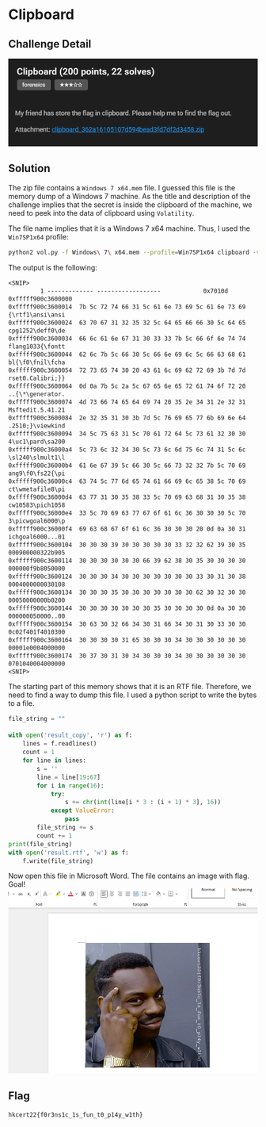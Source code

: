 # Clipboard
## Challenge Detail
![](assets/clipboard_detail.png)

## Solution
The zip file contains a `Windows 7 x64.mem` file. I guessed this file is the memory dump of a Windows 7 machine. As the title and description of the challenge implies that the secret is inside the clipboard of the machine, we need to peek into the data of clipboard using `Volatility`.

The file name implies that it is a Windows 7 x64 machine. Thus, I used the `Win7SP1x64` profile:
```bash
python2 vol.py -f Windows\ 7\ x64.mem --profile=Win7SP1x64 clipboard -v
```
The output is the following:
```
<SNIP>
         1 ------------- ------------------            0x7010d 0xfffff900c3600000                                                   
0xfffff900c3600014  7b 5c 72 74 66 31 5c 61 6e 73 69 5c 61 6e 73 69   {\rtf1\ansi\ansi
0xfffff900c3600024  63 70 67 31 32 35 32 5c 64 65 66 66 30 5c 64 65   cpg1252\deff0\de
0xfffff900c3600034  66 6c 61 6e 67 31 30 33 33 7b 5c 66 6f 6e 74 74   flang1033{\fontt
0xfffff900c3600044  62 6c 7b 5c 66 30 5c 66 6e 69 6c 5c 66 63 68 61   bl{\f0\fnil\fcha
0xfffff900c3600054  72 73 65 74 30 20 43 61 6c 69 62 72 69 3b 7d 7d   rset0.Calibri;}}
0xfffff900c3600064  0d 0a 7b 5c 2a 5c 67 65 6e 65 72 61 74 6f 72 20   ..{\*\generator.
0xfffff900c3600074  4d 73 66 74 65 64 69 74 20 35 2e 34 31 2e 32 31   Msftedit.5.41.21
0xfffff900c3600084  2e 32 35 31 30 3b 7d 5c 76 69 65 77 6b 69 6e 64   .2510;}\viewkind
0xfffff900c3600094  34 5c 75 63 31 5c 70 61 72 64 5c 73 61 32 30 30   4\uc1\pard\sa200
0xfffff900c36000a4  5c 73 6c 32 34 30 5c 73 6c 6d 75 6c 74 31 5c 6c   \sl240\slmult1\l
0xfffff900c36000b4  61 6e 67 39 5c 66 30 5c 66 73 32 32 7b 5c 70 69   ang9\f0\fs22{\pi
0xfffff900c36000c4  63 74 5c 77 6d 65 74 61 66 69 6c 65 38 5c 70 69   ct\wmetafile8\pi
0xfffff900c36000d4  63 77 31 30 35 38 33 5c 70 69 63 68 31 30 35 38   cw10583\pich1058
0xfffff900c36000e4  33 5c 70 69 63 77 67 6f 61 6c 36 30 30 30 5c 70   3\picwgoal6000\p
0xfffff900c36000f4  69 63 68 67 6f 61 6c 36 30 30 30 20 0d 0a 30 31   ichgoal6000...01
0xfffff900c3600104  30 30 30 39 30 30 30 30 30 33 32 32 62 39 30 35   000900000322b905
0xfffff900c3600114  30 30 30 30 30 30 66 39 62 38 30 35 30 30 30 30   000000f9b8050000
0xfffff900c3600124  30 30 30 34 30 30 30 30 30 30 30 33 30 31 30 38   0004000000030108
0xfffff900c3600134  30 30 30 35 30 30 30 30 30 30 30 62 30 32 30 30   00050000000b0200
0xfffff900c3600144  30 30 30 30 30 30 30 35 30 30 30 30 0d 0a 30 30   000000050000..00
0xfffff900c3600154  30 63 30 32 66 34 30 31 66 34 30 31 30 33 30 30   0c02f401f4010300
0xfffff900c3600164  30 30 30 30 31 65 30 30 30 34 30 30 30 30 30 30   00001e0004000000
0xfffff900c3600174  30 37 30 31 30 34 30 30 30 34 30 30 30 30 30 30   0701040004000000
<SNIP>
```

The starting part of this memory shows that it is an RTF file. Therefore, we need to find a way to dump this file. I used a python script to write the bytes to a file.
```python
file_string = ""

with open('result_copy', 'r') as f:
    lines = f.readlines()
    count = 1
    for line in lines:
        s = ''
        line = line[19:67]
        for i in range(16):
            try:
                s += chr(int(line[i * 3 : (i + 1) * 3], 16))
            except ValueError:
                pass
        file_string += s
        count += 1
print(file_string)
with open('result.rtf', 'w') as f:
    f.write(file_string)
```

Now open this file in Microsoft Word. The file contains an image with flag. Goal!
![](assets/clipboard_rtf.png)

## Flag
```
hkcert22{f0r3ns1c_1s_fun_t0_p14y_w1th}
```